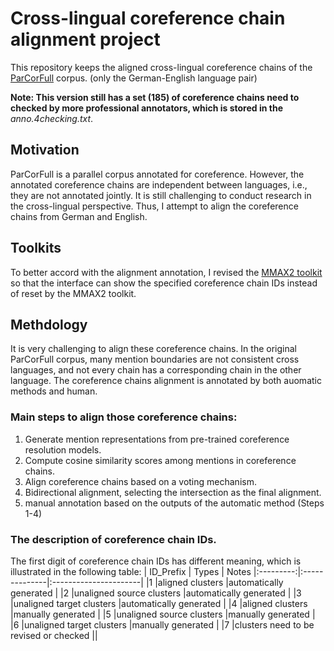 # Cross-lingual coreference chain alignment project

This repository keeps the aligned cross-lingual coreference chains of the [ParCorFull](https://github.com/chardmeier/parcor-full/tree/master/corpus) corpus. (only the German-English language pair)

**Note: This version still has a set (185) of coreference chains need to checked by more professional annotators, which is stored in the** _anno.4checking.txt_.


## Motivation
ParCorFull is a parallel corpus annotated for coreference. However, the annotated coreference chains are independent between languages, i.e., they are not annotated jointly. It is still challenging to conduct research in the cross-lingual perspective. Thus, I attempt to align the coreference chains from German and English. 

## Toolkits
To better accord with the alignment annotation, I revised the [MMAX2 toolkit](https://github.com/ottiram/MMAX2) so that the interface can show the specified coreference chain IDs instead of reset by the MMAX2 toolkit. 

## Methdology
It is very challenging to align these coreference chains. In the original ParCorFull corpus, many mention boundaries are not consistent cross languages, and not every chain has a corresponding chain in the other language. 
The coreference chains alignment is annotated by both auomatic methods and human. 

### Main steps to align those coreference chains:
1. Generate mention representations from pre-trained coreference resolution models.
2. Compute cosine similarity scores among mentions in coreference chains. 
3. Align coreference chains based on a voting mechanism. 
4. Bidirectional alignment, selecting the intersection as the final alignment.  
5. manual annotation based on the outputs of the automatic method (Steps 1-4)

### The description of coreference chain IDs. 
The first digit of coreference chain IDs has different meaning, which is illustrated in the following table:
| ID_Prefix | Types | Notes
|:---------:|:--------------|:----------------------|
|1 |aligned clusters  |automatically generated |
|2 |unaligned source clusters |automatically generated |
|3 |unaligned target clusters |automatically generated |
|4 |aligned clusters  |manually generated |
|5 |unaligned source clusters |manually generated |
|6 |unaligned target clusters |manually generated |
|7 |clusters need to be revised or checked || 